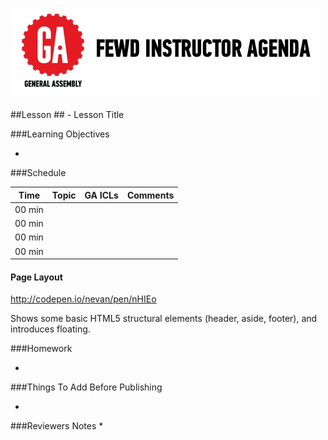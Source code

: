 
![GeneralAssemb.ly](../../assets/ICL_icons/instr_agenda.png)


##Lesson ## - Lesson Title


###Learning Objectives

*	



###Schedule


| Time        | Topic| GA ICLs| Comments |
| ------------- |:-------------|:-------------------|:----------------|
| 00 min | | | |
| 00 min | | | |
| 00 min | | | |
| 00 min | | | |


#### Page Layout

http://codepen.io/nevan/pen/nHIEo

Shows some basic HTML5 structural elements (header, aside, footer), and introduces floating.

###Homework

*	



###Things To Add Before Publishing


*	


###Reviewers Notes
*	